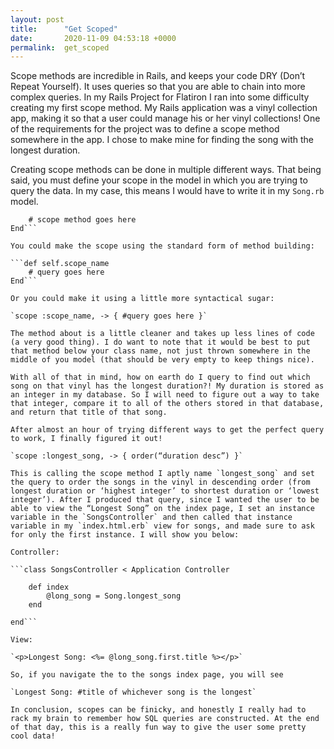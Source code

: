 ```yaml
---
layout: post
title:      "Get Scoped"
date:       2020-11-09 04:53:18 +0000
permalink:  get_scoped
---
```



Scope methods are incredible in Rails, and keeps your code DRY (Don’t Repeat Yourself). It uses queries so that you are able to chain into more complex queries. In my Rails Project for Flatiron I ran into some difficulty creating my first scope method. My Rails application was a vinyl collection app, making it so that a user could manage his or her vinyl collections! One of the requirements for the project was to define a scope method somewhere in the app. I chose to make mine for finding the song with the longest duration.

Creating scope methods can be done in multiple different ways. That being said, you must define your scope in the model in which you are trying to query the data. In my case, this means I would have to write it in my `Song.rb` model. 

```class Song < Application Record
	# scope method goes here
End```

You could make the scope using the standard form of method building:

```def self.scope_name
	# query goes here
End```

Or you could make it using a little more syntactical sugar:

`scope :scope_name, -> { #query goes here }`

The method about is a little cleaner and takes up less lines of code (a very good thing). I do want to note that it would be best to put that method below your class name, not just thrown somewhere in the middle of you model (that should be very empty to keep things nice).

With all of that in mind, how on earth do I query to find out which song on that vinyl has the longest duration?! My duration is stored as an integer in my database. So I will need to figure out a way to take that integer, compare it to all of the others stored in that database, and return that title of that song.

After almost an hour of trying different ways to get the perfect query to work, I finally figured it out!

`scope :longest_song, -> { order(“duration desc”) }`

This is calling the scope method I aptly name `longest_song` and set the query to order the songs in the vinyl in descending order (from longest duration or ‘highest integer’ to shortest duration or ‘lowest integer’). After I produced that query, since I wanted the user to be able to view the “Longest Song” on the index page, I set an instance variable in the `SongsController` and then called that instance variable in my `index.html.erb` view for songs, and made sure to ask for only the first instance. I will show you below:

Controller: 

```class SongsController < Application Controller

	def index
		@long_song = Song.longest_song
	end

end```

View:

`<p>Longest Song: <%= @long_song.first.title %></p>`

So, if you navigate the to the songs index page, you will see

`Longest Song: #title of whichever song is the longest`

In conclusion, scopes can be finicky, and honestly I really had to rack my brain to remember how SQL queries are constructed. At the end of that day, this is a really fun way to give the user some pretty cool data!
